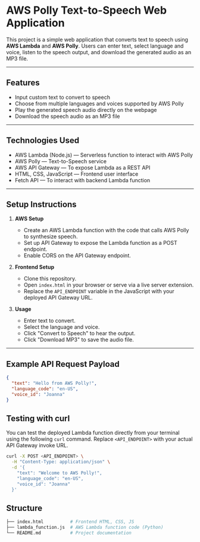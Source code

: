 # AWS Polly Text-to-Speech Web Application

This project is a simple web application that converts text to speech using **AWS Lambda** and **AWS Polly**. Users can enter text, select language and voice, listen to the speech output, and download the generated audio as an MP3 file.

---

## Features

- Input custom text to convert to speech
- Choose from multiple languages and voices supported by AWS Polly
- Play the generated speech audio directly on the webpage
- Download the speech audio as an MP3 file

---

## Technologies Used

- AWS Lambda (Node.js) — Serverless function to interact with AWS Polly
- AWS Polly — Text-to-Speech service
- AWS API Gateway — To expose Lambda as a REST API
- HTML, CSS, JavaScript — Frontend user interface
- Fetch API — To interact with backend Lambda function

---

## Setup Instructions

1. **AWS Setup**

   - Create an AWS Lambda function with the code that calls AWS Polly to synthesize speech.
   - Set up API Gateway to expose the Lambda function as a POST endpoint.
   - Enable CORS on the API Gateway endpoint.

2. **Frontend Setup**

   - Clone this repository.
   - Open `index.html` in your browser or serve via a live server extension.
   - Replace the `API_ENDPOINT` variable in the JavaScript with your deployed API Gateway URL.

3. **Usage**

   - Enter text to convert.
   - Select the language and voice.
   - Click "Convert to Speech" to hear the output.
   - Click "Download MP3" to save the audio file.

---

## Example API Request Payload

```json
{
  "text": "Hello from AWS Polly!",
  "language_code": "en-US",
  "voice_id": "Joanna"
}
```
## Testing with curl

You can test the deployed Lambda function directly from your terminal using the following `curl` command. Replace `<API_ENDPOINT>` with your actual API Gateway invoke URL.

```bash
curl -X POST <API_ENDPOINT> \
  -H "Content-Type: application/json" \
  -d '{
    "text": "Welcome to AWS Polly!",
    "language_code": "en-US",
    "voice_id": "Joanna"
  }'
```
## Structure 
```bash
├── index.html          # Frontend HTML, CSS, JS
├── lambda_function.js  # AWS Lambda function code (Python)
└── README.md           # Project documentation

